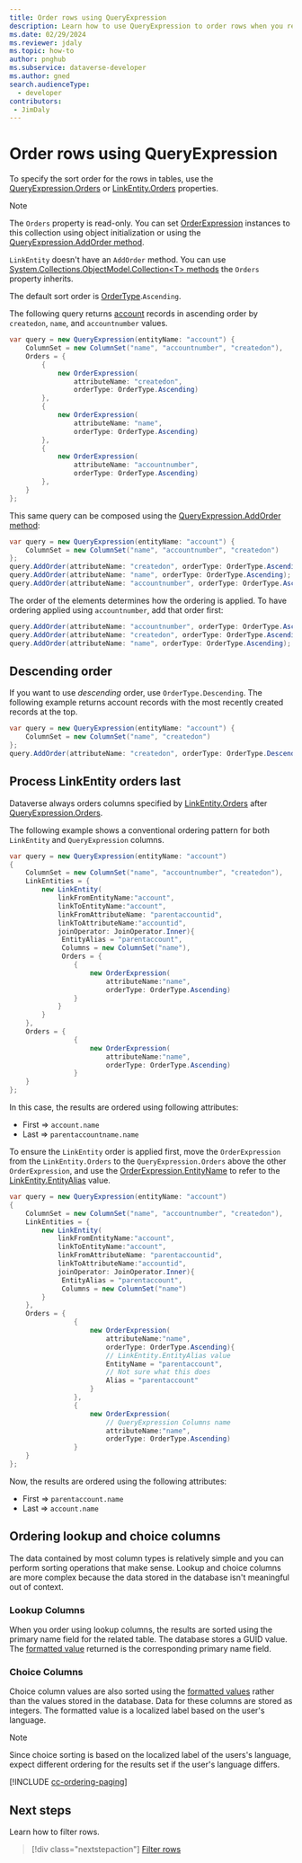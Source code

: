 ```yaml
---
title: Order rows using QueryExpression
description: Learn how to use QueryExpression to order rows when you retrieve data from Microsoft Dataverse.
ms.date: 02/29/2024
ms.reviewer: jdaly
ms.topic: how-to
author: pnghub
ms.subservice: dataverse-developer
ms.author: gned
search.audienceType: 
  - developer
contributors:
 - JimDaly
---
```

# Order rows using QueryExpression

To specify the sort order for the rows in tables, use the [QueryExpression.Orders](/dotnet/api/microsoft.xrm.sdk.query.queryexpression.orders) or [LinkEntity.Orders](/dotnet/api/microsoft.xrm.sdk.query.linkentity.orders) properties.

> [!NOTE]
> The `Orders` property is read-only. You can set [OrderExpression](/dotnet/api/microsoft.xrm.sdk.query.orderexpression) instances to this collection using object initialization or using the [QueryExpression.AddOrder method](/dotnet/api/microsoft.xrm.sdk.query.queryexpression.addorder). 
>
> `LinkEntity` doesn't have an `AddOrder` method. You can use [System.Collections.ObjectModel.Collection&lt;T&gt; methods](/dotnet/api/system.collections.objectmodel.collection-1#methods) the `Orders` property inherits.

The default sort order is [OrderType](/dotnet/api/microsoft.xrm.sdk.query.ordertype).`Ascending`.

The following query returns [account](../../reference/entities/account.md) records in ascending order by `createdon`, `name`, and `accountnumber` values.

```csharp
var query = new QueryExpression(entityName: "account") { 
    ColumnSet = new ColumnSet("name", "accountnumber", "createdon"),
    Orders = {
        { 
            new OrderExpression(
                attributeName: "createdon", 
                orderType: OrderType.Ascending) 
        },
        {
            new OrderExpression(
                attributeName: "name",
                orderType: OrderType.Ascending)
        },
        {
            new OrderExpression(
                attributeName: "accountnumber",
                orderType: OrderType.Ascending)
        },
    }
};
```

This same query can be composed using the [QueryExpression.AddOrder method](/dotnet/api/microsoft.xrm.sdk.query.queryexpression.addorder):

```csharp
var query = new QueryExpression(entityName: "account") { 
    ColumnSet = new ColumnSet("name", "accountnumber", "createdon")
};
query.AddOrder(attributeName: "createdon", orderType: OrderType.Ascending);
query.AddOrder(attributeName: "name", orderType: OrderType.Ascending);
query.AddOrder(attributeName: "accountnumber", orderType: OrderType.Ascending);
```


The order of the elements determines how the ordering is applied. To have ordering applied using `accountnumber`, add that order first:

```csharp
query.AddOrder(attributeName: "accountnumber", orderType: OrderType.Ascending);
query.AddOrder(attributeName: "createdon", orderType: OrderType.Ascending);
query.AddOrder(attributeName: "name", orderType: OrderType.Ascending);
```


## Descending order

If you want to use *descending* order, use `OrderType.Descending`. The following example returns account records with the most recently created records at the top.

```csharp
var query = new QueryExpression(entityName: "account") { 
    ColumnSet = new ColumnSet("name", "createdon")
};
query.AddOrder(attributeName: "createdon", orderType: OrderType.Descending);
```

## Process LinkEntity orders last

Dataverse always orders columns specified by [LinkEntity.Orders](/dotnet/api/microsoft.xrm.sdk.query.linkentity.orders) after [QueryExpression.Orders](/dotnet/api/microsoft.xrm.sdk.query.queryexpression.orders).

The following example shows a conventional ordering pattern for both `LinkEntity` and `QueryExpression` columns.

<!-- 

TODO:
1. I don't see any differences in the results of these queries
2. I don't know that the first example is 'conventional' at all.

Not sure I'm doing this right.

 -->

```csharp
var query = new QueryExpression(entityName: "account")
{
    ColumnSet = new ColumnSet("name", "accountnumber", "createdon"),
    LinkEntities = {
        new LinkEntity(
            linkFromEntityName:"account",
            linkToEntityName:"account",
            linkFromAttributeName: "parentaccountid",
            linkToAttributeName:"accountid",
            joinOperator: JoinOperator.Inner){
             EntityAlias = "parentaccount",
             Columns = new ColumnSet("name"),
             Orders = {
                {
                    new OrderExpression(
                        attributeName:"name",
                        orderType: OrderType.Ascending)
                }
            }
        }
    },
    Orders = {
                {
                    new OrderExpression(
                        attributeName:"name",
                        orderType: OrderType.Ascending)
                }
    }
};
```

In this case, the results are ordered using following attributes:

- First => `account.name`
- Last => `parentaccountname.name`


To ensure the `LinkEntity` order is applied first, move the `OrderExpression` from the `LinkEntity.Orders` to the `QueryExpression.Orders` above the other `OrderExpression`, and use the [OrderExpression.EntityName](/dotnet/api/microsoft.xrm.sdk.query.orderexpression.entityname) to refer to the [LinkEntity.EntityAlias](/dotnet/api/microsoft.xrm.sdk.query.linkentity.entityalias) value.


```csharp
var query = new QueryExpression(entityName: "account")
{
    ColumnSet = new ColumnSet("name", "accountnumber", "createdon"),
    LinkEntities = {
        new LinkEntity(
            linkFromEntityName:"account",
            linkToEntityName:"account",
            linkFromAttributeName: "parentaccountid",
            linkToAttributeName:"accountid",
            joinOperator: JoinOperator.Inner){
             EntityAlias = "parentaccount",
             Columns = new ColumnSet("name")
        }
    },
    Orders = {
                {
                    new OrderExpression(
                        attributeName:"name",
                        orderType: OrderType.Ascending){
                        // LinkEntity.EntityAlias value
                        EntityName = "parentaccount", 
                        // Not sure what this does
                        Alias = "parentaccount"
                    }
                },
                {
                    new OrderExpression(
                        // QueryExpression Columns name
                        attributeName:"name",
                        orderType: OrderType.Ascending)
                }
    }
};
```

Now, the results are ordered using the following attributes:

- First => `parentaccount.name`
- Last => `account.name`

## Ordering lookup and choice columns

The data contained by most column types is relatively simple and you can perform sorting operations that make sense. Lookup and choice columns are more complex because the data stored in the database isn't meaningful out of context.

### Lookup Columns

When you order using lookup columns, the results are sorted using the primary name field for the related table. The database stores a GUID value. The [formatted value](select-columns.md#formatted-values) returned is the corresponding primary name field.

### Choice Columns

Choice column values are also sorted using the [formatted values](select-columns.md#formatted-values) rather than the values stored in the database. Data for these columns are stored as integers. The formatted value is a localized label based on the user's language.

> [!NOTE]
> Since choice sorting is based on the localized label of the users's language, expect different ordering for the results set if the user's language differs.

<!-- ## Ordering and paging -->
[!INCLUDE [cc-ordering-paging](../../includes/cc-ordering-paging.md)]

## Next steps

Learn how to filter rows.

> [!div class="nextstepaction"]
> [Filter rows](filter-rows.md)
